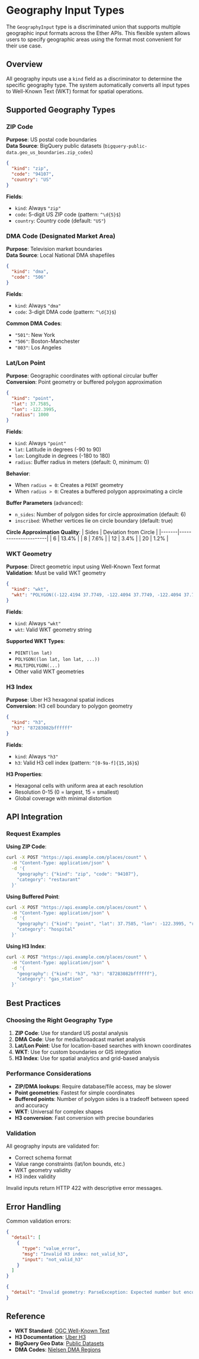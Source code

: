 # Geography Input Types

The `GeographyInput` type is a discriminated union that supports multiple geographic input formats across the Ether APIs. This flexible system allows users to specify geographic areas using the format most convenient for their use case.

## Overview

All geography inputs use a `kind` field as a discriminator to determine the specific geography type. The system automatically converts all input types to Well-Known Text (WKT) format for spatial operations.

## Supported Geography Types

### ZIP Code

**Purpose**: US postal code boundaries  
**Data Source**: BigQuery public datasets (`bigquery-public-data.geo_us_boundaries.zip_codes`)

```json
{
  "kind": "zip",
  "code": "94107",
  "country": "US"
}
```

**Fields**:
- `kind`: Always `"zip"`
- `code`: 5-digit US ZIP code (pattern: `^\d{5}$`)
- `country`: Country code (default: `"US"`)

### DMA Code (Designated Market Area)

**Purpose**: Television market boundaries  
**Data Source**: Local National DMA shapefiles

```json
{
  "kind": "dma",
  "code": "506"
}
```

**Fields**:
- `kind`: Always `"dma"`
- `code`: 3-digit DMA code (pattern: `^\d{3}$`)

**Common DMA Codes**:
- `"501"`: New York
- `"506"`: Boston-Manchester
- `"803"`: Los Angeles

### Lat/Lon Point

**Purpose**: Geographic coordinates with optional circular buffer  
**Conversion**: Point geometry or buffered polygon approximation

```json
{
  "kind": "point",
  "lat": 37.7585,
  "lon": -122.3995,
  "radius": 1000
}
```

**Fields**:
- `kind`: Always `"point"`
- `lat`: Latitude in degrees (-90 to 90)
- `lon`: Longitude in degrees (-180 to 180)
- `radius`: Buffer radius in meters (default: 0, minimum: 0)

**Behavior**:
- When `radius = 0`: Creates a `POINT` geometry
- When `radius > 0`: Creates a buffered polygon approximating a circle

**Buffer Parameters** (advanced):
- `n_sides`: Number of polygon sides for circle approximation (default: 6)
- `inscribed`: Whether vertices lie on circle boundary (default: true)

**Circle Approximation Quality**:
| Sides | Deviation from Circle |
|-------|----------------------|
| 6     | 13.4%               |
| 8     | 7.6%                |
| 12    | 3.4%                |
| 20    | 1.2%                |

### WKT Geometry

**Purpose**: Direct geometric input using Well-Known Text format  
**Validation**: Must be valid WKT geometry

```json
{
  "kind": "wkt",
  "wkt": "POLYGON((-122.4194 37.7749, -122.4094 37.7749, -122.4094 37.7849, -122.4194 37.7849, -122.4194 37.7749))"
}
```

**Fields**:
- `kind`: Always `"wkt"`
- `wkt`: Valid WKT geometry string

**Supported WKT Types**:
- `POINT(lon lat)`
- `POLYGON((lon lat, lon lat, ...))`
- `MULTIPOLYGON(...)`
- Other valid WKT geometries

### H3 Index

**Purpose**: Uber H3 hexagonal spatial indices  
**Conversion**: H3 cell boundary to polygon geometry

```json
{
  "kind": "h3",
  "h3": "87283082bffffff"
}
```

**Fields**:
- `kind`: Always `"h3"`
- `h3`: Valid H3 cell index (pattern: `^[0-9a-f]{15,16}$`)

**H3 Properties**:
- Hexagonal cells with uniform area at each resolution
- Resolution 0-15 (0 = largest, 15 = smallest)
- Global coverage with minimal distortion

## API Integration

### Request Examples

**Using ZIP Code**:
```bash
curl -X POST "https://api.example.com/places/count" \
  -H "Content-Type: application/json" \
  -d '{
    "geography": {"kind": "zip", "code": "94107"},
    "category": "restaurant"
  }'
```

**Using Buffered Point**:
```bash
curl -X POST "https://api.example.com/places/count" \
  -H "Content-Type: application/json" \
  -d '{
    "geography": {"kind": "point", "lat": 37.7585, "lon": -122.3995, "radius": 1000},
    "category": "hospital"
  }'
```

**Using H3 Index**:
```bash
curl -X POST "https://api.example.com/places/count" \
  -H "Content-Type: application/json" \
  -d '{
    "geography": {"kind": "h3", "h3": "87283082bffffff"},
    "category": "gas_station"
  }'
```

## Best Practices

### Choosing the Right Geography Type

1. **ZIP Code**: Use for standard US postal analysis
2. **DMA Code**: Use for media/broadcast market analysis  
3. **Lat/Lon Point**: Use for location-based searches with known coordinates
4. **WKT**: Use for custom boundaries or GIS integration
5. **H3 Index**: Use for spatial analytics and grid-based analysis

### Performance Considerations

- **ZIP/DMA lookups**: Require database/file access, may be slower
- **Point geometries**: Fastest for simple coordinates
- **Buffered points**: Number of polygon sides is a tradeoff between speed and accuracy
- **WKT**: Universal for complex shapes
- **H3 conversion**: Fast conversion with precise boundaries

### Validation

All geography inputs are validated for:
- Correct schema format
- Value range constraints (lat/lon bounds, etc.)
- WKT geometry validity
- H3 index validity

Invalid inputs return HTTP 422 with descriptive error messages.

## Error Handling

Common validation errors:

```json
{
  "detail": [
    {
      "type": "value_error",
      "msg": "Invalid H3 index: not_valid_h3",
      "input": "not_valid_h3"
    }
  ]
}
```

```json
{
  "detail": "Invalid geometry: ParseException: Expected number but encountered word: 'invalid'"
}
```

## Reference

- **WKT Standard**: [OGC Well-Known Text](https://en.wikipedia.org/wiki/Well-known_text_representation_of_geometry)
- **H3 Documentation**: [Uber H3](https://h3geo.org/)
- **BigQuery Geo Data**: [Public Datasets](https://cloud.google.com/bigquery/public-data)
- **DMA Codes**: [Nielsen DMA Regions](https://en.wikipedia.org/wiki/Media_market) 